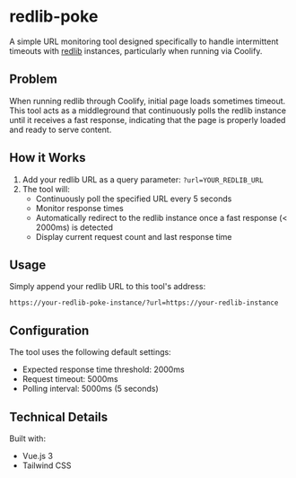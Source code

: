 # redlib-poke

A simple URL monitoring tool designed specifically to handle intermittent timeouts with [redlib](https://github.com/redlib-org/redlib) instances, particularly when running via Coolify.

## Problem

When running redlib through Coolify, initial page loads sometimes timeout. This tool acts as a middleground that continuously polls the redlib instance until it receives a fast response, indicating that the page is properly loaded and ready to serve content.

## How it Works

1. Add your redlib URL as a query parameter: `?url=YOUR_REDLIB_URL`
2. The tool will:
   - Continuously poll the specified URL every 5 seconds
   - Monitor response times
   - Automatically redirect to the redlib instance once a fast response (< 2000ms) is detected
   - Display current request count and last response time

## Usage

Simply append your redlib URL to this tool's address:

```
https://your-redlib-poke-instance/?url=https://your-redlib-instance
```

## Configuration

The tool uses the following default settings:
- Expected response time threshold: 2000ms
- Request timeout: 5000ms
- Polling interval: 5000ms (5 seconds)

## Technical Details

Built with:
- Vue.js 3
- Tailwind CSS

